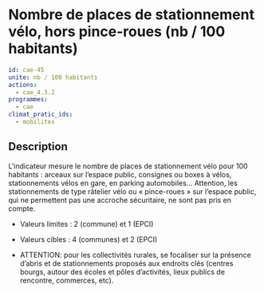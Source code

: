 # Nombre de places de stationnement vélo, hors pince-roues (nb / 100 habitants)
```yaml
id: cae-45
unite: nb / 100 habitants
actions:
  - cae_4.3.2
programmes:
  - cae
climat_pratic_ids:
  - mobilites
```
## Description
L'indicateur mesure le nombre de places de stationnement vélo pour 100 habitants : arceaux sur l’espace public, consignes ou boxes à vélos, stationnements vélos en gare, en parking automobiles... Attention, les stationnements de type râtelier vélo ou « pince-roues » sur l’espace public, qui ne permettent pas une accroche sécuritaire, ne sont pas pris en compte.

- Valeurs limites : 2 (commune) et 1 (EPCI)

- Valeurs cibles : 4 (communes) et 2 (EPCI)

- ATTENTION: pour les collectivités rurales, se focaliser sur la présence d’abris et de stationnements proposés aux endroits clés (centres bourgs, autour des écoles et pôles d’activités, lieux publics de rencontre, commerces, etc).




